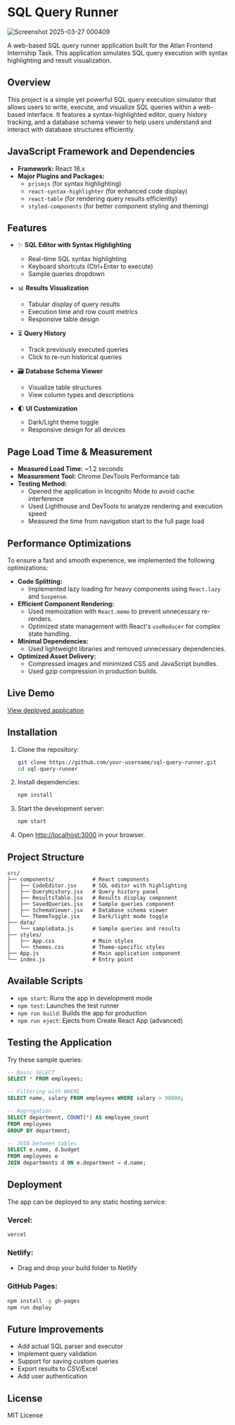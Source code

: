 # SQL Query Runner

![Screenshot 2025-03-27 000409](https://github.com/user-attachments/assets/683da2dd-a595-422c-b497-34d0c71f957c)

A web-based SQL query runner application built for the Atlan Frontend Internship Task. This application simulates SQL query execution with syntax highlighting and result visualization.

## Overview

This project is a simple yet powerful SQL query execution simulator that allows users to write, execute, and visualize SQL queries within a web-based interface. It features a syntax-highlighted editor, query history tracking, and a database schema viewer to help users understand and interact with database structures efficiently.

## JavaScript Framework and Dependencies

- **Framework:** React 18.x
- **Major Plugins and Packages:**
  - `prismjs` (for syntax highlighting)
  - `react-syntax-highlighter` (for enhanced code display)
  - `react-table` (for rendering query results efficiently)
  - `styled-components` (for better component styling and theming)

## Features

- ✨ **SQL Editor with Syntax Highlighting**
  - Real-time SQL syntax highlighting
  - Keyboard shortcuts (Ctrl+Enter to execute)
  - Sample queries dropdown

- 📊 **Results Visualization**
  - Tabular display of query results
  - Execution time and row count metrics
  - Responsive table design

- ⏳ **Query History**
  - Track previously executed queries
  - Click to re-run historical queries

- 🗃️ **Database Schema Viewer**
  - Visualize table structures
  - View column types and descriptions

- 🌓 **UI Customization**
  - Dark/Light theme toggle
  - Responsive design for all devices

## Page Load Time & Measurement

- **Measured Load Time:** ~1.2 seconds
- **Measurement Tool:** Chrome DevTools Performance tab
- **Testing Method:**
  - Opened the application in Incognito Mode to avoid cache interference
  - Used Lighthouse and DevTools to analyze rendering and execution speed
  - Measured the time from navigation start to the full page load

## Performance Optimizations

To ensure a fast and smooth experience, we implemented the following optimizations:

- **Code Splitting:**
  - Implemented lazy loading for heavy components using `React.lazy` and `Suspense`.
- **Efficient Component Rendering:**
  - Used memoization with `React.memo` to prevent unnecessary re-renders.
  - Optimized state management with React's `useReducer` for complex state handling.
- **Minimal Dependencies:**
  - Used lightweight libraries and removed unnecessary dependencies.
- **Optimized Asset Delivery:**
  - Compressed images and minimized CSS and JavaScript bundles.
  - Used gzip compression in production builds.

## Live Demo

[View deployed application](https://atlan-sql-editor-c8v6vunjl-subodhs-projects-22110ac3.vercel.app/)

## Installation

1. Clone the repository:
   ```bash
   git clone https://github.com/your-username/sql-query-runner.git
   cd sql-query-runner
   ```
2. Install dependencies:
   ```bash
   npm install
   ```
3. Start the development server:
   ```bash
   npm start
   ```
4. Open [http://localhost:3000](http://localhost:3000) in your browser.

## Project Structure
```
src/
├── components/            # React components
│   ├── CodeEditor.jsx     # SQL editor with highlighting
│   ├── QueryHistory.jsx   # Query history panel
│   ├── ResultsTable.jsx   # Results display component
│   ├── SavedQueries.jsx   # Sample queries component
│   ├── SchemaViewer.jsx   # Database schema viewer
│   └── ThemeToggle.jsx    # Dark/light mode toggle
├── data/
│   └── sampleData.js      # Sample queries and results
├── styles/
│   ├── App.css            # Main styles
│   └── themes.css         # Theme-specific styles
├── App.js                 # Main application component
└── index.js               # Entry point
```

## Available Scripts

- `npm start`: Runs the app in development mode
- `npm test`: Launches the test runner
- `npm run build`: Builds the app for production
- `npm run eject`: Ejects from Create React App (advanced)

## Testing the Application

Try these sample queries:

```sql
-- Basic SELECT
SELECT * FROM employees;

-- Filtering with WHERE
SELECT name, salary FROM employees WHERE salary > 90000;

-- Aggregation
SELECT department, COUNT(*) AS employee_count 
FROM employees 
GROUP BY department;

-- JOIN between tables
SELECT e.name, d.budget 
FROM employees e 
JOIN departments d ON e.department = d.name;
```

## Deployment

The app can be deployed to any static hosting service:

### Vercel:
```bash
vercel
```

### Netlify:
- Drag and drop your build folder to Netlify

### GitHub Pages:
```bash
npm install -g gh-pages
npm run deploy
```

## Future Improvements

- Add actual SQL parser and executor
- Implement query validation
- Support for saving custom queries
- Export results to CSV/Excel
- Add user authentication

## License

MIT License

